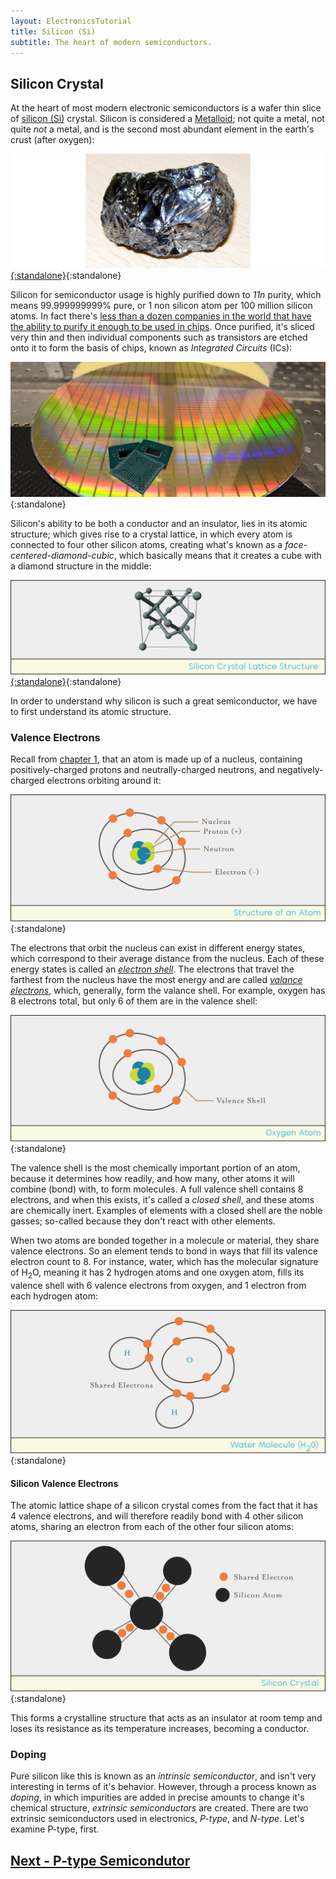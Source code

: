 ```yaml
---
layout: ElectronicsTutorial
title: Silicon (Si)
subtitle: The heart of modern semiconductors.
---
```


## Silicon Crystal

At the heart of most modern electronic semiconductors is a wafer thin slice of [silicon (Si)](https://en.wikipedia.org/wiki/Silicon) crystal. Silicon is considered a [Metalloid](https://en.wikipedia.org/wiki/Metalloid); not quite a metal, not quite _not_ a metal, and is the second most abundant element in the earth's crust (after oxygen):

[![Image of Purified Silicon](../Support_Files/Silicon_Croda.png){:standalone}](https://commons.wikimedia.org/wiki/File:SiliconCroda.jpg){:standalone}

Silicon for semiconductor usage is highly purified down to _11n_ purity, which means 99.999999999% pure, or 1 non silicon atom per 100 million silicon atoms. In fact there's [less than a dozen companies in the world that have the ability to purify it enough to be used in chips](https://www.wired.com/story/inside-story-of-the-great-silicon-heist/). Once purified, it's sliced very thin and then individual components such as transistors are etched onto it to form the basis of chips, known as _Integrated Circuits_ (ICs):

![Image of a silicon wafer with chips etched onto it, and a few of the finished chips with their plastic packaging and legs sitting on top](shutterstock_795763357_Cropped_Small.jpg){:standalone}

Silicon's ability to be both a conductor and an insulator, lies in its atomic structure; which gives rise to a crystal lattice, in which every atom is connected to four other silicon atoms, creating what's known as a _face-centered-diamond-cubic_, which basically means that it creates a cube with a diamond structure in the middle:

[![Silicon-unit-cell-3D-balls](../Support_Files/Silicon_Crystal_Structure.svg){:standalone}](https://upload.wikimedia.org/wikipedia/commons/f/f1/Silicon-unit-cell-3D-balls.png){:standalone}

In order to understand why silicon is such a great semiconductor, we have to first understand its atomic structure.

### Valence Electrons

Recall from [chapter 1](/Hardware/Tutorials/Electronics/Part1/Atoms/), that an atom is made up of a nucleus, containing positively-charged protons and neutrally-charged neutrons, and negatively-charged electrons orbiting around it:

![Simplified atomic structure showing that an atom has a nucleus and electrons in orbit, with some of them in the outer valence shell.](../Support_Files/Structure_of_an_Atom.svg){:standalone}

The electrons that orbit the nucleus can exist in different energy states, which correspond to their average distance from the nucleus. Each of these energy states is called an [_electron shell_](https://en.wikipedia.org/wiki/Electron_shell). The electrons that travel the farthest from the nucleus have the most energy and are called [_valance electrons_](https://en.wikipedia.org/wiki/Valence_electron), which, generally, form the valance shell. For example, oxygen has 8 electrons total, but only 6 of them are in the valence shell:

![Illustration of the atomic orbitals of oxygen showing that there are 6 electrons in the outer shell, and two electrons in the inner shells.](../Support_Files/Oxygen_Atom.svg){:standalone}

The valence shell is the most chemically important portion of an atom, because it determines how readily, and how many, other atoms it will combine (bond) with, to form molecules. A full valence shell contains 8 electrons, and when this exists, it's called a _closed shell_, and these atoms are chemically inert. Examples of elements with a closed shell are the noble gasses; so-called because they don't react with other elements.

When two atoms are bonded together in a molecule or material, they share valence electrons. So an element tends to bond in ways that fill its valence electron count to 8. For instance, water, which has the molecular signature of H<sub>2</sub>O, meaning it has 2 hydrogen atoms and one oxygen atom, fills its valence shell with 6 valence electrons from oxygen, and 1 electron from each hydrogen atom:

![Illustration showing the atomic structure of a water molecule in which both hydrogen atoms share two electrons each with the oxygen atom.](../Support_Files/Water_Molecule.svg){:standalone}

#### Silicon Valence Electrons

The atomic lattice shape of a silicon crystal comes from the fact that it has 4 valence electrons, and will therefore readily bond with 4 other silicon atoms, sharing an electron from each of the other four silicon atoms:

![Illustration of Silicon crystal showing how each atom has two shared electrons.](../Support_Files/Silicon_Crystal.svg){:standalone}

This forms a crystalline structure that acts as an insulator at room temp and loses its resistance as its temperature increases, becoming a conductor.

### Doping

Pure silicon like this is known as an _intrinsic semiconductor_, and isn't very interesting in terms of it's behavior. However, through a process known as _doping_, in which impurities are added in precise amounts to change it's chemical structure, _extrinsic semiconductors_ are created. There are two extrinsic semiconductors used in electronics, _P-type_, and _N-type_. Let's examine P-type, first.

## [Next - P-type Semicondutor](../P-Type)
